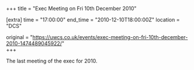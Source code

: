 +++
title = "Exec Meeting on Fri 10th December 2010"

[extra]
time = "17:00:00"
end_time = "2010-12-10T18:00:00Z"
location = "DCS"

original = "https://uwcs.co.uk/events/exec-meeting-on-fri-10th-december-2010-1474489045922/"    
+++

The last meeting of the exec for 2010.

